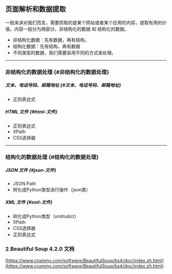 ## 页面解析和数据提取

一般来讲对我们而言，需要抓取的是某个网站或者某个应用的内容，提取有用的价值。内容一般分为两部分，非结构化的数据 和 结构化的数据。

* 非结构化数据：先有数据，再有结构，
* 结构化数据：先有结构、再有数据
* 不同类型的数据，我们需要采用不同的方式来处理。

---

### 非结构化的数据处理 {#非结构化的数据处理}

##### 文本、电话号码、邮箱地址 {#文本、电话号码、邮箱地址}

* 正则表达式

##### HTML 文件 {#html-文件}

* 正则表达式
* XPath
* CSS选择器

---

### 结构化的数据处理 {#结构化的数据处理}

##### JSON 文件 {#json-文件}

* JSON Path
* 转化成Python类型进行操作（json类）

##### XML 文件 {#xml-文件}

* 转化成Python类型（xmltodict）
* XPath
* CSS选择器
* 正则表达式

### 2.Beautiful Soup 4.2.0 文档

[https://www.crummy.com/software/BeautifulSoup/bs4/doc/index.zh.html](https://www.crummy.com/software/BeautifulSoup/bs4/doc/index.zh.html)

